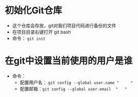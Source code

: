 # 初始化Git仓库
- 这个仓库会存放，git对我们项目代码进行备份的文件
- 在项目目录右键打开 git bash
- 命令： ` git init `

# 在git中设置当前使用的用户是谁
- 命令：
    + 配置用户名： ` git config --global user.name "     "  `
    + 配置邮箱：` git config --global user.email  "   " `

